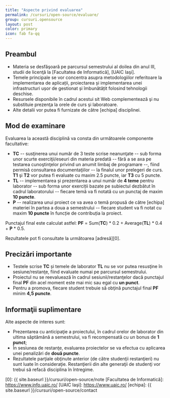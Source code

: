 ```yaml
---
title: "Aspecte privind evaluarea"
permalink: /cursuri/open-source/evaluare/
group: cursuri.opensource
layout: post
color: primary
icon: fab fa-qq
---
```


## Preambul

 * Materia se desfăşoară pe parcursul semestrului al doilea din anul III, studii de licenţă la [Facultatea de Informatică], [UAIC Iaşi].
 * Temele principale se vor concentra asupra metodologiilor referitoare la implementarea de aplicații, proiectarea și implementarea unei infrastructuri ușor de gestionat și îmbunătățit folosind tehnologii deschise.
 * Resursele disponibile în cadrul acestui sit Web complementează şi nu substituie prezenţa la orele de curs şi laboratoare.
 * Alte detalii vor putea fi furnizate de către [echipa] disciplinei.

## Mod de examinare

Evaluarea la această disciplină va consta din următoarele componente facultative:

 * **TC** -- susţinerea unui număr de 3 teste scrise neanunţate -- sub forma unor scurte exerciţii/eseuri din materia predată -- fără a se axa pe testarea cunoştinţelor privind un anumit limbaj de programare --, fiind permisă consultarea documentaţiilor -- la finalul unor prelegeri de curs. **T1** şi **T2** vor putea fi evaluate cu maxim 2.5 puncte, iar **T3** cu 5 puncte.
 * **TL** -- implementarea și prezentarea a unui număr de **4 teme** pentru laborator -- sub forma unor exerciții bazate pe subiectul dezbătut în cadrul laboratorului -- fiecare temă va fi notată cu un punctaj de maxim **10 puncte**.
 * **P** -- realizarea unui proiect ce va avea o temă propusă de către [echipa] materiei în partea a doua a semestrului -- fiecare student va fi notat cu maxim **10 puncte** în funcție de contribuția la proiect.

Punctajul final este calculat astfel: **PF** = Sum(**TC**) * 0.2 + Average(**TL**) * 0.4 + **P** * 0.5.

Rezultatele pot fi consultate la următoarea [adresă][0].

## Precizări importante

 * Testele scrise **TC** și temele de laborator **TL** nu se vor putea resusţine în sesiune/restanţe, fiind evaluate numai pe parcursul semestrului.
 * Proiectul nu se reevaluează în cadrul sesiunii/restanţelor dacă punctajul final **PF** din acel moment este mai mic sau egal cu **un punct**.
 * Pentru a promova, fiecare student trebuie să obţină punctajul final **PF** minim **4,5 puncte**.

## Informaţii suplimentare

Alte aspecte de interes sunt:

* Prezentarea cu anticipaţie a proiectului, în cadrul orelor de laborator din ultima săptămână a semestrului, va fi recompensată cu un bonus de **1 punct**;
* În sesiunea de restanţe, evaluarea proiectelor se va efectua cu aplicarea unei penalizări de **două puncte**.
* Rezultatele parţiale obţinute anterior (de către studenţii restanţieri) nu sunt luate în consideraţie. Restanţierii din alte generaţii de studenţi vor trebui să refacă disciplina în întregime.

[0]: {{ site.baseurl }}/cursuri/open-source/note
[Facultatea de Informatică]: https://www.info.uaic.ro/
[UAIC Iaşi]: https://www.uaic.ro/
[echipa]: {{ site.baseurl }}/cursuri/open-source/contact
